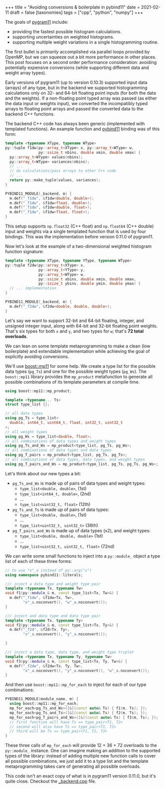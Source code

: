 +++
title = "Avoiding conversions & boilerplate in pybind11"
date = 2021-02-11
draft = false
[taxonomies]
tags = ["cpp", "python", "numpy"]
+++

The goals of [pygram11](https://github.com/douglasdavis/pygram11) include:

- providing the fastest possible histogram calculations.
- supporting uncertainties on weighted histograms.
- supporting multiple weight variations in a single histogramming
  routine.

The first bullet is _primarily_ accomplished via parallel loops
provided by OpenMP, but we can squeeze out a bit more performance in
other places. This post focuses on a second order performance
consideration: avoiding potentially expensive conversions (while
supporting different data and weight array types).

Early versions of pygram11 (up to version 0.10.3) supported input data
(arrays) of any type, but in the backend we supported histogramming
calculations only on 32- and 64-bit floating point inputs (for both
the data and the weights). If a non-floating point typed array was
passed (as either the data input or weights input), we converted the
incompatibly typed arrays to floating point arrays and passed the
converted data to the backend C++ functions.

The backend C++ code has always been generic (implemented with
templated functions). An example function and
[pybind11](https://github.com/pybind/pybind11) binding was of this
form:

```cpp
template <typename XType, typename WType>
py::tuple f1dw(py::array_t<XType> x, py::array_t<WType> w,
               py::ssize_t nbins, double xmin, double xmax) {
  py::array_t<WType> values(nbins);
  py::array_t<WType> variances(nbins);
  // ...
  // do calculations/pass arrays to other C++ code
  // ...
  return py::make_tuple(values, variances);
}

PYBIND11_MODULE(_backend, m) {
  m.def("_f1dw", &f1dw<double, double>);
  m.def("_f1dw", &f1dw<float, double>);
  m.def("_f1dw", &f1dw<double, float>);
  m.def("_f1dw", &f1dw<float, float>);
}
```

This setup supports `np.float32` (C++ float) and `np.float64` (C++
double) input and weights via a single templated function that is used
by four bindings. This was the implementation before version 0.11.0 of
pygram11.

Now let's look at the example of a two-dimensional weighted histogram
function signature:

```cpp
template <typename XType, typename YType, typename WType>
py::tuple f2dw(py::array_t<XType> x,
               py::array_t<YType> y,
               py::array_t<WType> w,
               py::ssize_t xbins, double xmin, double xmax,
               py::ssize_t ybins, double ymin, double ymax) {
  // ... implementation
}

PYBIND11_MODULE(_backend, m) {
  m.def("_f2dw", &f2dw<double, double, double>);
}
```

Let's say we want to support 32-bit and 64-bit floating, integer, and
unsigned integer input, along with 64-bit and 32-bit floating point
weights. That's six types for both `x` and `y`, and two types for `w`;
that's ****72 total overloads****.

We can lean on some template metaprogramming to make a clean (low
boilerplate) and extendable implementation while achieving the goal of
explicitly avoiding conversions.

We'll use [boost::mp11](https://github.com/boostorg/mp11) for some
help. We create a type list for the possible data types (`pg_Ts`) and
one for the possible weight types (`pg_Ws`). The `boost::mp11` library
provides the `mp_product` metafunction to generate all possible
combinations of its template parameters at compile time.

```cpp
using boost::mp11::mp_product;

template <typename... Ts>
struct type_list {};

// all data types
using pg_Ts = type_list<
  double, int64_t, uint64_t, float, int32_t, uint32_t
>;
// all weight types
using pg_Ws = type_list<double, float>;
// all combinations of data types and weight types
using pg_Ts_and_Ws = mp_product<type_list, pg_Ts, pg_Ws>;
// all combinations of data types and data types
using pg_T_pairs = mp_product<type_list, pg_Ts, pg_Ts>;
// all combinations of data types, data types, and weight types
using pg_T_pairs_and_Ws = mp_product<type_list, pg_Ts, pg_Ts, pg_Ws>;
```

Let's think about our new types a bit:

- `pg_Ts_and_Ws` is made up of pairs of data types and weight types:
  - `type_list<double, double>`, (1st)
  - `type_list<int64_t, double>`, (2nd)
  - ...
  - `type_list<uint32_t, float>` (12th)
- `pg_Ts_and_Ts` is made up of pairs of data types:
  - `type_list<double, double>`, (1st)
  - ...
  - `type_list<uint32_t, uint32_t>` (36th)
- `pg_T_pairs_and_Ws` is made up of data types (x2), and weight types:
  - `type_list<double, double, double>` (1st)
  - ...
  - `type_list<uint32_t, uint32_t, float>` (72nd)

We can write some small functions to inject into a `py::module_`
object a type list of each of these three forms:

```cpp
// to use "x"_a instead of py::arg("x")
using namespace pybind11::literals;

/// inject a data type and weight type pair
template <typename Tx, typename Tw>
void f1(py::module_& m, const type_list<Tx, Tw>&) {
  m.def("_f1dw", &f1dw<Tx, Tw>,
        "x"_a.noconvert(), "w"_a.noconvert());
}

/// inject and data type and data type pair
template <typename Tx, typename Ty>
void f2(py::module_& m, const type_list<Tx, Ty>&) {
  m.def("_f2d", &f2d<Tx, Ty>,
        "x"_a.noconvert(), "y"_a.noconvert());

}

/// inject a data type, data type, and weight type triplet
template <typename Tx, typename Ty, typename Tw>
void f3(py::module_& m, const type_list<Tx, Ty, Tw>&) {
  m.def("_f2dw", &f2dw<Tx, Ty, Tw>,
        "x"_a.noconvert(), "y"_a.noconvert(), "w"_a.noconvert());
}
```

And then use `boost::mp11::mp_for_each` to inject for each of our type
combinations:

```cpp
PYBIND11_MODULE(module_name, m) {
  using boost::mp11::mp_for_each;
  mp_for_each<pg_Ts_and_Ws>([&](const auto& Ts) { f1(m, Ts); });
  mp_for_each<pg_Ts_and_Ts>([&](const auto& Ts) { f2(m, Ts); });
  mp_for_each<pg_T_pairs_and_Ws>([&](const auto& Ts) { f3(m, Ts); });
  // first function will have Ts == type_pair<T1, T2>
  // second will also have Ts == type_pair<T1, T2>
  // third will be Ts == type_pair<T1, T2, T3>
}
```

These three calls of `mp_for_each` will provide 12 + 36 + 72 overloads
to the `py::module_` instance. One can imagine making an addition to
the supported types of the library: instead of adding multiple new
function calls to cover all possible combinations, we just add it to a
type list and the template metaprogramming takes care of generating
all possible overloads.

This code isn't an exact copy of what is in pygram11 version 0.11.0,
but it's quite close. Checkout the
[_backend.cpp](<https://github.com/douglasdavis/pygram11/blob/0.11.0/src/_backend.cpp#L1424-L1499>)
file.
